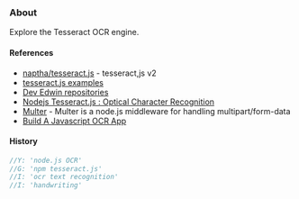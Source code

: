 ### About

Explore the Tesseract OCR engine.

#### References
* [naptha/tesseract.js](https://github.com/naptha/tesseract.js#tesseractjs) - tesseract,js v2
* [tesseract.js examples](https://github.com/naptha/tesseract.js/blob/master/docs/examples.md)
* [Dev Edwin repositories](https://github.com/developedbyed?tab=repositories)
* [Nodejs Tesseract.js : Optical Character Recognition](https://www.youtube.com/watch?v=1DtyAOHEHJY)
* [Multer](https://www.npmjs.com/package/multer) - Multer is a node.js middleware for handling multipart/form-data
* [Build A Javascript OCR App](https://www.youtube.com/watch?v=a1I3tcALTlc)

#### History
```c
//Y: 'node.js OCR'
//G: 'npm tesseract.js'
//I: 'ocr text recognition'
//I: 'handwriting'
```
